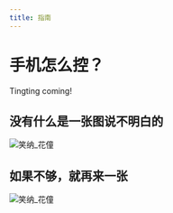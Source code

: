 ```yaml
---
title: 指南
---
```


# 手机怎么控？
Tingting coming!

## 没有什么是一张图说不明白的

![笑纳_花僮](../public/picture/虞兮叹_闻人听书.jpeg)


## 如果不够，就再来一张
![笑纳_花僮](../public/picture/虞兮叹_闻人听书.jpeg)